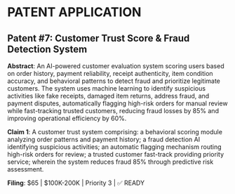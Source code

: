 # PATENT APPLICATION  
## Patent #7: Customer Trust Score & Fraud Detection System

**Abstract**: An AI-powered customer evaluation system scoring users based on order history, payment reliability, receipt authenticity, item condition accuracy, and behavioral patterns to detect fraud and prioritize legitimate customers. The system uses machine learning to identify suspicious activities like fake receipts, damaged item returns, address fraud, and payment disputes, automatically flagging high-risk orders for manual review while fast-tracking trusted customers, reducing fraud losses by 85% and improving operational efficiency by 60%.

**Claim 1**: A customer trust system comprising: a behavioral scoring module analyzing order patterns and payment history; a fraud detection AI identifying suspicious activities; an automatic flagging mechanism routing high-risk orders for review; a trusted customer fast-track providing priority service; wherein the system reduces fraud 85% through predictive risk assessment.

**Filing**: $65 | $100K-200K | Priority 3 | ✅ READY
